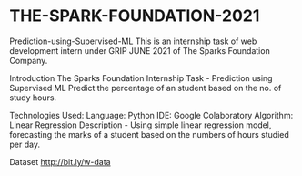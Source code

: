# THE-SPARK-FOUNDATION-2021
Prediction-using-Supervised-ML
This is an internship task of web development intern under GRIP JUNE 2021 of The Sparks Foundation Company.

Introduction
The Sparks Foundation Internship Task - Prediction using Supervised ML
Predict the percentage of an student based on the no. of study hours.

Technologies Used:
Language:
Python
IDE:
Google Colaboratory
Algorithm:
Linear Regression
Description -
Using simple linear regression model, forecasting the marks of a student based on the numbers of hours studied per day.

Dataset
http://bit.ly/w-data
